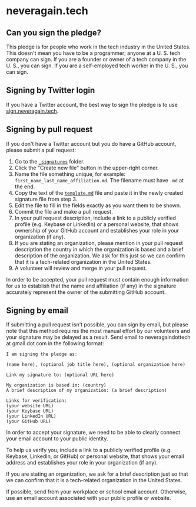 # neveragain.tech

## Can you sign the pledge?

This pledge is for people who work in the tech industry in the United States.
This doesn't mean you have to be a programmer;
anyone at a U.&nbsp;S. tech company can sign.
If you are a founder or owner of a tech company in the U.&nbsp;S., you can sign.
If you are a self-employed tech worker in the U.&nbsp;S., you can sign.

## Signing by Twitter login

If you have a Twitter account,
the best way to sign the pledge
is to use [sign.neveragain.tech](https://sign.neveragain.tech).

## Signing by pull request

If you don't have a Twitter account but you do have a GitHub account,
please submit a pull request:

1. Go to the [`_signatures`](/_signatures/) folder.
2. Click the "Create new file" button in the upper-right corner.
3. Name the file something unique, for example: `first_name_last_name_affiliation.md`. The filename must have `.md` at the end.
4. Copy the text of the [`template.md`](https://raw.githubusercontent.com/neveragaindottech/neveragaindottech.github.io/master/template.md) file and paste it in the newly created signature file from step 3.
5. Edit the file to fill in the fields exactly as you want them to be shown.
6. Commit the file and make a pull request.
7. In your pull request description, include a link to a publicly verified profile (e.g. Keybase or LinkedIn) or a personal website, that shows ownership of your GitHub account and establishes your role in your organization (if any).
8. If you are stating an organization, please mention in your pull request description the country in which the organization is based and a brief description of the organization.  We ask for this just so we can confirm that it is a tech-related organization in the United States.
9. A volunteer will review and merge in your pull request.

In order to be accepted, your pull request must contain enough information
for us to establish that the name and affiliation (if any) in the signature
accurately represent the owner of the submitting GitHub account.

## Signing by email

If submitting a pull request isn't possible, you can sign by email,
but please note that this method requires the most manual effort
by our volunteers and your signature may be delayed as a result.
Send email to neveragaindottech at gmail dot com in the following format:

    I am signing the pledge as:

    (name here), (optional job title here), (optional organization here)

    Link my signature to: (optional URL here)

    My organization is based in: (country)
    A brief description of my organization: (a brief description)

    Links for verification:
    (your website URL)
    (your Keybase URL)
    (your LinkedIn URL)
    (your GitHub URL)

In order to accept your signature,
we need to be able to clearly connect your email account
to your public identity.

To help us verify you, include a link to a publicly verified profile
(e.g. Keybase, LinkedIn, or GitHub) or personal website,
that shows your email address
and establishes your role in your organization (if any).

If you are stating an organization,
we ask for a brief description just so that we can confirm
that it is a tech-related organization in the United States.

If possible, send from your workplace or school email account.
Otherwise, use an email account associated with your public profile or website.
